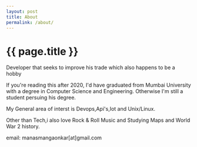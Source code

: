```yaml
---
layout: post
title: About
permalink: /about/
---
```


{{ page.title }}
================

Developer that seeks to improve his trade which also happens to be a hobby

If you're reading this after 2020, I'd have graduated from Mumbai University with a degree in Computer Science and Engineering. Otherwise I'm still a student persuing his degree. 

My General area of interst is Devops,Api's,Iot and Unix/Linux. 

Other than Tech,i also love Rock & Roll Music and Studying Maps and World War 2 history.  

email: manasmangaonkar[at]gmail.com
